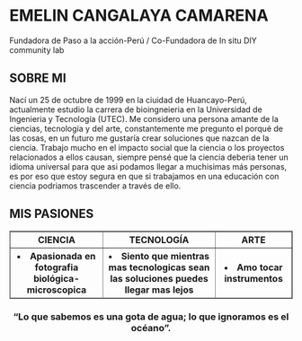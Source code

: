 <!DOCTYPE html>
<html lang="en">
<head>
    <meta charset="UTF-8">
    <title>EMELIN CANGALAYA CAMARENA</title>
</head>
<body>
<img src=""
 <STYLE type="text/css">
 </STYLE>
<h1>EMELIN CANGALAYA CAMARENA</h1>
<p>Fundadora de Paso a la acción-Perú / Co-Fundadora de In situ DIY community lab</p>
<h2>SOBRE MI</h2>
<p>Nací un 25 de octubre de 1999 en la ciuidad de Huancayo-Perú, actualmente estudio la carrera de bioingneieria
    en la Universidad de Ingenieria y Tecnología (UTEC). Me considero una persona amante de la ciencias, tecnología y del arte,
constantemente me pregunto el porqué de las cosas, en un futuro me gustaría crear soluciones que nazcan de la ciencia.
    Trabajo mucho en el impacto social que la ciencia o los proyectos relacionados a ellos causan, siempre pensé
que la ciencia deberia tener un idioma universal para que asi podamos llegar a muchisimas más personas, es por eso que
estoy segura en que si trabajamos en una educación con ciencia podriamos trascender a través de ello. </p>
<h2>MIS PASIONES</h2>
<table border="1">
    <thead>
     <tr>
        <th>CIENCIA</th>
        <th>TECNOLOGÍA</th>
        <th>ARTE</th>
      </tr>
     <tr>
     <ul>
         <th><li>Apasionada en fotografia biológica-microscopica</li></th>
         <th><li>Siento que mientras mas tecnologicas sean las
             soluciones puedes llegar mas lejos</li></th>
         <th><li>Amo tocar instrumentos</li></th>
     </ul></tr>
    </thead>
</table>
<STYLE type="text/css">
  h3{ text-align: center}
 </STYLE>
<h3>  “Lo que sabemos es una gota de agua; lo que ignoramos es el océano”.</h3>

</body>
</html>
